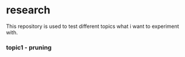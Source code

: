# research

This repository is used to test different topics what i want to experiment with.

### topic1 - pruning


